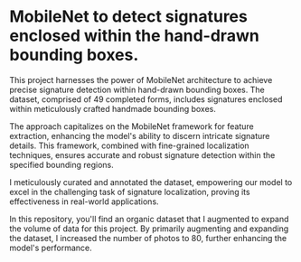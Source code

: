 # MobileNet to detect signatures enclosed within the hand-drawn bounding boxes.

This project harnesses the power of MobileNet architecture to achieve precise signature detection within hand-drawn bounding boxes. The dataset, comprised of 49 completed forms, includes signatures enclosed within meticulously crafted handmade bounding boxes.

The approach capitalizes on the MobileNet framework for feature extraction, enhancing the model's ability to discern intricate signature details. This framework, combined with fine-grained localization techniques, ensures accurate and robust signature detection within the specified bounding regions.

I meticulously curated and annotated the dataset, empowering our model to excel in the challenging task of signature localization, proving its effectiveness in real-world applications.

In this repository, you'll find an organic dataset that I augmented to expand the volume of data for this project. By primarily augmenting and expanding the dataset, I increased the number of photos to 80, further enhancing the model's performance.
